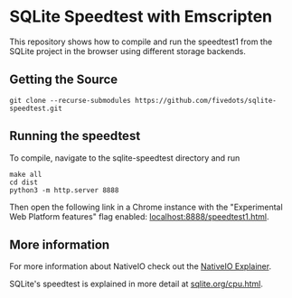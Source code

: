 # SQLite Speedtest with Emscripten

This repository shows how to compile and run the speedtest1 from the SQLite
project in the browser using different storage backends.

## Getting the Source

```shell
git clone --recurse-submodules https://github.com/fivedots/sqlite-speedtest.git
```

## Running the speedtest
To compile, navigate to the sqlite-speedtest directory and run

```shell
make all
cd dist
python3 -m http.server 8888
```

Then open the following link in a Chrome instance with the
"Experimental Web Platform features" flag enabled:
[localhost:8888/speedtest1.html](http://localhost:8888/speedtest1.html).

## More information
For more information about NativeIO check out the 
[NativeIO Explainer](https://github.com/fivedots/nativeio-explainer). 

SQLite's speedtest is explained in more detail at [sqlite.org/cpu.html](https://sqlite.org/cpu.html).
